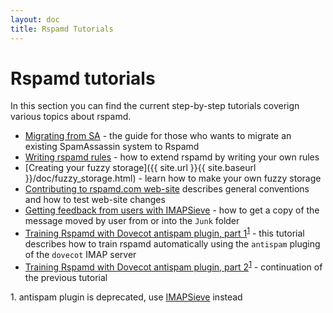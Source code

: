 ```yaml
---
layout: doc
title: Rspamd Tutorials
---
```

# Rspamd tutorials

In this section you can find the current step-by-step tutorials coverign various topics about rspamd.

* [Migrating from SA](migrate_sa.html) - the guide for those who wants to migrate an existing SpamAssassin system to Rspamd
* [Writing rspamd rules](writing_rules.html) - how to extend rspamd by writing your own rules
* [Creating your fuzzy storage]({{ site.url }}{{ site.baseurl }}/doc/fuzzy_storage.html) - learn how to make your own fuzzy storage
* [Contributing to rspamd.com web-site](site_contributing.html) describes general conventions and how to test web-site changes
* [Getting feedback from users with IMAPSieve](feedback_from_users_with_IMAPSieve.html) - how to get a copy of the message moved by user from or into the `Junk` folder
* [Training Rspamd with Dovecot antispam plugin, part 1](https://kaworu.ch/blog/2014/03/25/dovecot-antispam-with-rspamd/)<sup>[1](#fn1)</sup> - this tutorial describes how to train rspamd automatically using the `antispam` pluging of the `dovecot` IMAP server
* [Training Rspamd with Dovecot antispam plugin, part 2](https://kaworu.ch/blog/2015/10/12/dovecot-antispam-with-rspamd-part2/)<sup>[1](#fn1)</sup> - continuation of the previous tutorial

<a name="fn1">1.</a> antispam plugin is deprecated, use [IMAPSieve](https://wiki.dovecot.org/HowTo/AntispamWithSieve) instead

